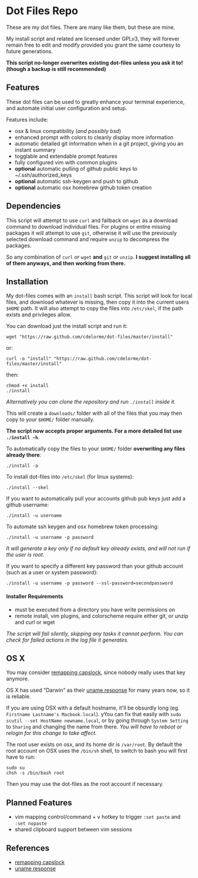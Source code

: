 
# Dot Files Repo

These are my dot files.  There are many like them, but these are mine.

My install script and related are licensed under GPLv3, they will forever remain free to edit and modify provided you grant the same courtesy to future generations.

**This script no-longer overwrites existing dot-files unless you ask it to! (though a backup is still recommended)**


## Features

These dot files can be used to greatly enhance your terminal experience, and automate initial user configuration and setup.

Features include:

- osx & linux compatibility (_and possibly bsd_)
- enhanced prompt with colors to cleanly display more information
- automatic detailed git information when in a git project, giving you an instant summary
- togglable and extendable prompt features
- fully configured vim with common plugins
- **optional** automatic pulling of github public keys to ~/.ssh/authorized_keys
- **optional** automatic ssh-keygen and push to github
- **optional** automatic osx homebrew github token creation


## Dependencies

This script will attempt to use `curl` and fallback on `wget` as a download command to download individual files.  For plugins or entire missing packages it will attempt to use `git`, otherwise it will use the previously selected download command and require `unzip` to decompress the packages.

So any combination of `curl` _or_ `wget` **and** `git` _or_ `unzip`.  **I suggest installing all of them anyways, and then working from there.**


## Installation

My dot-files comes with an `install` bash script.  This script will look for local files, and download whatever is missing, then copy it into the current users `$HOME` path.  It will also attempt to copy the files into `/etc/skel`, if the path exists and privileges allow.

You can download just the install script and run it:

    wget "https://raw.github.com/cdelorme/dot-files/master/install"

or:

    curl -o "install" "https://raw.github.com/cdelorme/dot-files/master/install"

then:

    chmod +x install
    ./install

_Alternatively you can clone the repository and run `./install` inside it._

This will create a `downloads/` folder with all of the files that you may then copy to your `$HOME/` folder manually.


**The script now accepts proper arguments.  For a more detailed list use `./install -h`**.

To automatically copy the files to your `$HOME/` folder **overwriting any files already there**:

    ./install -a

To install dot-files into `/etc/skel` (for linux systems):

    ./install --skel

If you want to automatically pull your accounts github pub keys just add a github username:

    ./install -u username

To automate ssh keygen and osx homebrew token processing:

    ./install -u username -p password

_It will generate a key only if no default key already exists, and will not run if the user is root._

If you want to specify a different key password than your github account (such as a user or system password):

    ./install -u username -p password --ssl-password=secondpassword


#### Installer Requirements

- must be executed from a directory you have write permissions on
- remote install, vim plugins, and colorscheme require either git, or unzip and curl or wget

_The script will fail silently, skipping any tasks it cannot perform.  You can check for failed actions in the log file it generates._


## OS X

You may consider [remapping capslock](http://c2.com/cgi/wiki?RemapCapsLock), since nobody really uses that key anymore.

OS X has used "Darwin" as their [uname response](http://en.wikipedia.org/wiki/Uname) for many years now, so it is reliable.

If you are using OSX with a default hostname, it'll be obsurdly long (eg. `Firstname Lastname's Macbook.local`).  yYou can fix that easily with `sudo scutil --set HostName newname.local`, or by going through `System Setting` to `Sharing` and changing the name from there.  _You will have to reboot or relogin for this change to take affect._

The root user exists on osx, and its home dir is `/var/root`.  By default the root account on OSX uses the `/bin/sh` shell, to switch to bash you will first have to run:

    sudo su
    chsh -s /bin/bash root

Then you may use the dot-files as the root account if necessary.


## Planned Features

- vim mapping control/command + v hotkey to trigger `:set paste` and `:set nopaste`
- shared clipboard support between vim sessions


## References

- [remapping capslock](http://c2.com/cgi/wiki?RemapCapsLock)
- [uname response](http://en.wikipedia.org/wiki/Uname)
